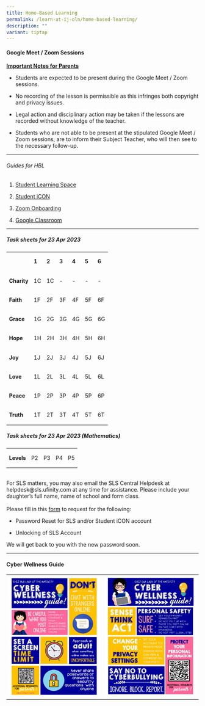 ```yaml
---
title: Home–Based Learning
permalink: /learn-at-ij-oln/home-based-learning/
description: ""
variant: tiptap
---
```

<h4><strong>Google Meet / Zoom Sessions</strong></h4>
<p><strong><u>Important Notes for Parents</u></strong>
</p>
<ul data-tight="true" class="tight">
<li>
<p>Students are expected to be present during the Google Meet / Zoom sessions.</p>
</li>
<li>
<p>No recording of the lesson is permissible as this infringes both copyright
and privacy issues.</p>
</li>
<li>
<p>Legal action and disciplinary action may be taken if the lessons are recorded
without knowledge of the teacher.</p>
</li>
<li>
<p>Students who are not able to be present at the stipulated Google Meet
/ Zoom sessions, are to inform their Subject Teacher, who will then see
to the necessary follow-up.</p>
</li>
</ul>
<hr>
<h6>Guides for HBL</h6>
<ol data-tight="true" class="tight">
<li>
<p><a href="/files/Guides/STUDENT LEARNING SPACE.pdf" rel="noopener" target="_blank">Student Learning Space</a>
</p>
</li>
<li>
<p><a href="/files/Guides/STUDENT ICON.pdf" rel="noopener" target="_blank">Student iCON</a>
</p>
</li>
<li>
<p><a href="/files/Guides/ZOOM ONBOARDING GUIDE.pdf" rel="noopener" target="_blank">Zoom Onboarding</a>
</p>
</li>
<li>
<p><a href="/files/Guides/GOOGLE CLASSROOM.pdf" rel="noopener" target="_blank">Google Classroom</a>
</p>
</li>
</ol>
<hr>
<h5>Task sheets for 23 Apr 2023</h5>
<table>
<tbody>
<tr>
<td rowspan="1" colspan="1">
<p></p>
</td>
<td rowspan="1" colspan="1">
<p><strong>1</strong>
</p>
</td>
<td rowspan="1" colspan="1">
<p><strong>2</strong>
</p>
</td>
<td rowspan="1" colspan="1">
<p><strong>3</strong>
</p>
</td>
<td rowspan="1" colspan="1">
<p><strong>4</strong>
</p>
</td>
<td rowspan="1" colspan="1">
<p><strong>5</strong>
</p>
</td>
<td rowspan="1" colspan="1">
<p><strong>6</strong>
</p>
</td>
</tr>
<tr>
<td rowspan="1" colspan="1">
<p><strong>Charity</strong>
</p>
</td>
<td rowspan="1" colspan="1">
<p>1C</p>
</td>
<td rowspan="1" colspan="1">
<p>1C</p>
</td>
<td rowspan="1" colspan="1">
<p>-</p>
</td>
<td rowspan="1" colspan="1">
<p>-</p>
</td>
<td rowspan="1" colspan="1">
<p>-</p>
</td>
<td rowspan="1" colspan="1">
<p>-</p>
</td>
</tr>
<tr>
<td rowspan="1" colspan="1">
<p><strong>Faith</strong>
</p>
</td>
<td rowspan="1" colspan="1">
<p>1F</p>
</td>
<td rowspan="1" colspan="1">
<p>2F</p>
</td>
<td rowspan="1" colspan="1">
<p>3F</p>
</td>
<td rowspan="1" colspan="1">
<p>4F</p>
</td>
<td rowspan="1" colspan="1">
<p>5F</p>
</td>
<td rowspan="1" colspan="1">
<p>6F</p>
</td>
</tr>
<tr>
<td rowspan="1" colspan="1">
<p><strong>Grace</strong>
</p>
</td>
<td rowspan="1" colspan="1">
<p>1G</p>
</td>
<td rowspan="1" colspan="1">
<p>2G</p>
</td>
<td rowspan="1" colspan="1">
<p>3G</p>
</td>
<td rowspan="1" colspan="1">
<p>4G</p>
</td>
<td rowspan="1" colspan="1">
<p>5G</p>
</td>
<td rowspan="1" colspan="1">
<p>6G</p>
</td>
</tr>
<tr>
<td rowspan="1" colspan="1">
<p><strong>Hope</strong>
</p>
</td>
<td rowspan="1" colspan="1">
<p>1H</p>
</td>
<td rowspan="1" colspan="1">
<p>2H</p>
</td>
<td rowspan="1" colspan="1">
<p>3H</p>
</td>
<td rowspan="1" colspan="1">
<p>4H</p>
</td>
<td rowspan="1" colspan="1">
<p>5H</p>
</td>
<td rowspan="1" colspan="1">
<p>6H</p>
</td>
</tr>
<tr>
<td rowspan="1" colspan="1">
<p><strong>Joy</strong>
</p>
</td>
<td rowspan="1" colspan="1">
<p>1J</p>
</td>
<td rowspan="1" colspan="1">
<p>2J</p>
</td>
<td rowspan="1" colspan="1">
<p>3J</p>
</td>
<td rowspan="1" colspan="1">
<p>4J</p>
</td>
<td rowspan="1" colspan="1">
<p>5J</p>
</td>
<td rowspan="1" colspan="1">
<p>6J</p>
</td>
</tr>
<tr>
<td rowspan="1" colspan="1">
<p><strong>Love</strong>
</p>
</td>
<td rowspan="1" colspan="1">
<p>1L</p>
</td>
<td rowspan="1" colspan="1">
<p>2L</p>
</td>
<td rowspan="1" colspan="1">
<p>3L</p>
</td>
<td rowspan="1" colspan="1">
<p>4L</p>
</td>
<td rowspan="1" colspan="1">
<p>5L</p>
</td>
<td rowspan="1" colspan="1">
<p>6L</p>
</td>
</tr>
<tr>
<td rowspan="1" colspan="1">
<p><strong>Peace</strong>
</p>
</td>
<td rowspan="1" colspan="1">
<p>1P</p>
</td>
<td rowspan="1" colspan="1">
<p>2P</p>
</td>
<td rowspan="1" colspan="1">
<p>3P</p>
</td>
<td rowspan="1" colspan="1">
<p>4P</p>
</td>
<td rowspan="1" colspan="1">
<p>5P</p>
</td>
<td rowspan="1" colspan="1">
<p>6P</p>
</td>
</tr>
<tr>
<td rowspan="1" colspan="1">
<p><strong>Truth</strong>
</p>
</td>
<td rowspan="1" colspan="1">
<p>1T</p>
</td>
<td rowspan="1" colspan="1">
<p>2T</p>
</td>
<td rowspan="1" colspan="1">
<p>3T</p>
</td>
<td rowspan="1" colspan="1">
<p>4T</p>
</td>
<td rowspan="1" colspan="1">
<p>5T</p>
</td>
<td rowspan="1" colspan="1">
<p>6T</p>
</td>
</tr>
</tbody>
</table>
<p></p>
<h5>Task sheets for 23 Apr 2023 (Mathematics)</h5>
<table>
<tbody>
<tr>
<td rowspan="1" colspan="1">
<p><strong>Levels</strong>
</p>
</td>
<td rowspan="1" colspan="1">
<p>P2</p>
</td>
<td rowspan="1" colspan="1">
<p>P3</p>
</td>
<td rowspan="1" colspan="1">
<p>P4</p>
</td>
<td rowspan="1" colspan="1">
<p>P5</p>
</td>
</tr>
</tbody>
</table>
<p></p>
<p>
<br>For SLS matters, you may also email the SLS Central Helpdesk at helpdesk@sls.ufinity.com
at any time for assistance. Please include your daughter’s full name, name
of school and form class.
<br>
<br>Please fill in this&nbsp;<a href="https://go.gov.sg/chijolnpasswordreset" rel="noopener" target="_blank">form</a>&nbsp;to
request for the following:</p>
<ul data-tight="true" class="tight">
<li>
<p>Password Reset for SLS and/or Student iCON account</p>
</li>
<li>
<p>Unlocking of SLS Account</p>
</li>
</ul>
<p>We will get back to you with the new password soon.</p>
<hr>
<h4><strong>Cyber Wellness Guide</strong></h4>
<table>
<tbody>
<tr>
<td rowspan="1" colspan="1">
<div class="isomer-image-wrapper">
<img style="width: 100%" height="auto" width="100%" src="/images/home2.jpg">
</div>
</td>
<td rowspan="1" colspan="1">
<div class="isomer-image-wrapper">
<img style="width: 100%" height="auto" width="100%" src="/images/home3.jpg">
</div>
</td>
</tr>
</tbody>
</table>
<p></p>
